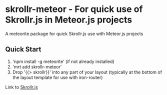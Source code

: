 # skrollr-meteor - For quick use of Skrollr.js in Meteor.js projects

A meteorite package for quick Skrollr.js use with Meteor.js projects

## Quick Start

1. 'npm install -g meteorite' (if not already installed)
2. 'mrt add skrollr-meteor'
3. Drop '{{> skrollr}}' into any part of your layout (typically at the bottom of the layout template for use with iron-router)

Link to [Skrollr.js](https://github.com/Prinzhorn/skrollr)

